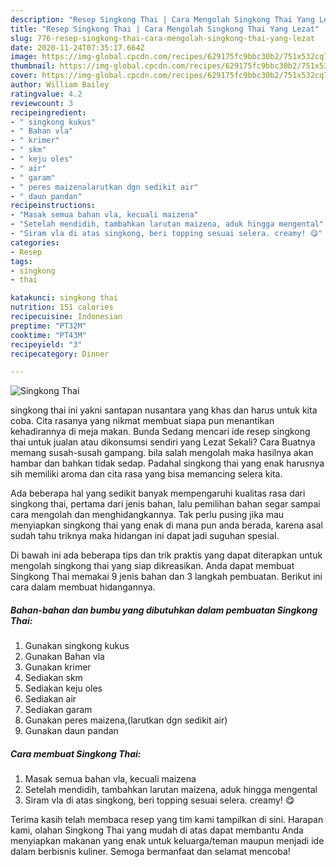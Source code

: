 ```yaml
---
description: "Resep Singkong Thai | Cara Mengolah Singkong Thai Yang Lezat"
title: "Resep Singkong Thai | Cara Mengolah Singkong Thai Yang Lezat"
slug: 776-resep-singkong-thai-cara-mengolah-singkong-thai-yang-lezat
date: 2020-11-24T07:35:17.664Z
image: https://img-global.cpcdn.com/recipes/629175fc9bbc30b2/751x532cq70/singkong-thai-foto-resep-utama.jpg
thumbnail: https://img-global.cpcdn.com/recipes/629175fc9bbc30b2/751x532cq70/singkong-thai-foto-resep-utama.jpg
cover: https://img-global.cpcdn.com/recipes/629175fc9bbc30b2/751x532cq70/singkong-thai-foto-resep-utama.jpg
author: William Bailey
ratingvalue: 4.2
reviewcount: 3
recipeingredient:
- " singkong kukus"
- " Bahan vla"
- " krimer"
- " skm"
- " keju oles"
- " air"
- " garam"
- " peres maizenalarutkan dgn sedikit air"
- " daun pandan"
recipeinstructions:
- "Masak semua bahan vla, kecuali maizena"
- "Setelah mendidih, tambahkan larutan maizena, aduk hingga mengental"
- "Siram vla di atas singkong, beri topping sesuai selera. creamy! 😋"
categories:
- Resep
tags:
- singkong
- thai

katakunci: singkong thai 
nutrition: 151 calories
recipecuisine: Indonesian
preptime: "PT32M"
cooktime: "PT43M"
recipeyield: "3"
recipecategory: Dinner

---
```



![Singkong Thai](https://img-global.cpcdn.com/recipes/629175fc9bbc30b2/751x532cq70/singkong-thai-foto-resep-utama.jpg)


singkong thai ini yakni santapan nusantara yang khas dan harus untuk kita coba. Cita rasanya yang nikmat membuat siapa pun menantikan kehadirannya di meja makan.
Bunda Sedang mencari ide resep singkong thai untuk jualan atau dikonsumsi sendiri yang Lezat Sekali? Cara Buatnya memang susah-susah gampang. bila salah mengolah maka hasilnya akan hambar dan bahkan tidak sedap. Padahal singkong thai yang enak harusnya sih memiliki aroma dan cita rasa yang bisa memancing selera kita.



Ada beberapa hal yang sedikit banyak mempengaruhi kualitas rasa dari singkong thai, pertama dari jenis bahan, lalu pemilihan bahan segar sampai cara mengolah dan menghidangkannya. Tak perlu pusing jika mau menyiapkan singkong thai yang enak di mana pun anda berada, karena asal sudah tahu triknya maka hidangan ini dapat jadi suguhan spesial.


Di bawah ini ada beberapa tips dan trik praktis yang dapat diterapkan untuk mengolah singkong thai yang siap dikreasikan. Anda dapat membuat Singkong Thai memakai 9 jenis bahan dan 3 langkah pembuatan. Berikut ini cara dalam membuat hidangannya.

<!--inarticleads1-->

##### Bahan-bahan dan bumbu yang dibutuhkan dalam pembuatan Singkong Thai:

1. Gunakan  singkong kukus
1. Gunakan  Bahan vla
1. Gunakan  krimer
1. Sediakan  skm
1. Sediakan  keju oles
1. Sediakan  air
1. Sediakan  garam
1. Gunakan  peres maizena,(larutkan dgn sedikit air)
1. Gunakan  daun pandan




<!--inarticleads2-->

##### Cara membuat Singkong Thai:

1. Masak semua bahan vla, kecuali maizena
1. Setelah mendidih, tambahkan larutan maizena, aduk hingga mengental
1. Siram vla di atas singkong, beri topping sesuai selera. creamy! 😋




Terima kasih telah membaca resep yang tim kami tampilkan di sini. Harapan kami, olahan Singkong Thai yang mudah di atas dapat membantu Anda menyiapkan makanan yang enak untuk keluarga/teman maupun menjadi ide dalam berbisnis kuliner. Semoga bermanfaat dan selamat mencoba!
